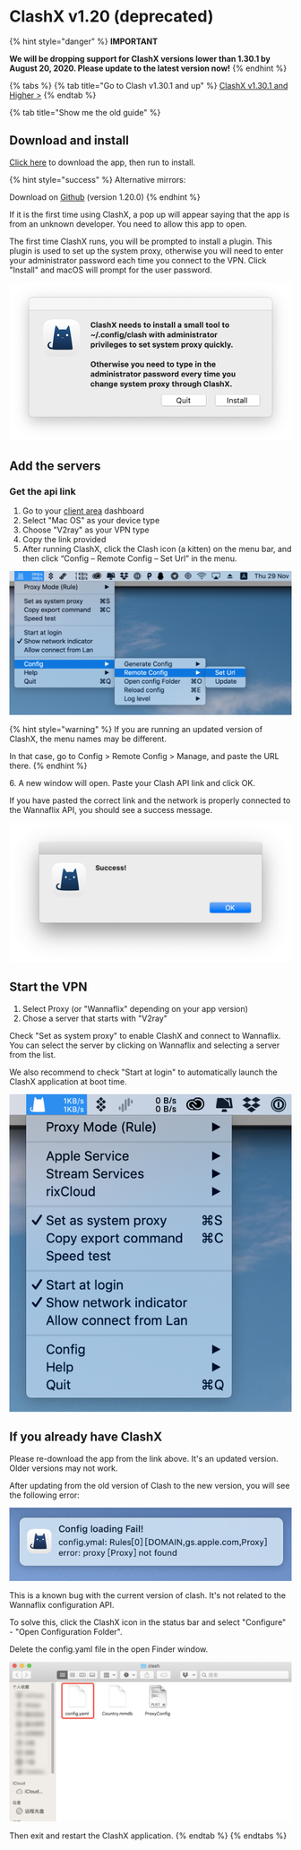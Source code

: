 # ClashX v1.20 (deprecated)

{% hint style="danger" %}
**IMPORTANT**

**We will be dropping support for ClashX versions lower than 1.30.1 by August 20, 2020. Please update to the latest version now!**
{% endhint %}

{% tabs %}
{% tab title="Go to Clash v1.30.1 and up" %}
[ClashX v1.30.1 and Higher >](../../mac-os/clashx-v1.30.1-and-higher.md)
{% endtab %}

{% tab title="Show me the old guide" %}
## Download and install

[Click here](https://wannaflix.com/dl.php?type=d\&id=18) to download the app, then run to install.

{% hint style="success" %}
Alternative mirrors:

Download on [Github](https://github.com/yichengchen/clashX/releases/download/1.20.0/ClashX.dmg) (version 1.20.0)
{% endhint %}

If it is the first time using ClashX, a pop up will appear saying that the app is from an unknown developer. You  need to allow this app to open.

The first time ClashX runs, you will be prompted to install a plugin. This plugin is used to set up the system proxy, otherwise you will need to enter your administrator password each time you connect to the VPN. Click "Install" and macOS will prompt for the user password.

![](<../../.gitbook/assets/27ea88123713c4a37330dadc0a60d44f (1).png>)

## Add the servers

### Get the api link

1. Go to your [client area](https://wannaflix.com/clientarea.php) dashboard
2. Select "Mac OS" as your device type
3. Choose "V2ray" as your VPN type
4. Copy the link provided
5. After running ClashX, click the Clash icon (a kitten) on the menu bar, and then click “Config – Remote Config – Set Url” in the menu.

![](../../.gitbook/assets/41d698ed0cee3d62af6d1fc6d94a81fa.png)

{% hint style="warning" %}
If you are running an updated version of ClashX, the menu names may be different.&#x20;

In that case, go to Config > Remote Config > Manage, and paste the URL there.
{% endhint %}

6\. A new window will open. Paste your Clash API link and click OK.

If you have pasted the correct link and the network is properly connected to the Wannaflix API, you should see a success message.

![](../../.gitbook/assets/5d5c4570d5f092b49ab5137e92550bdc.png)

## Start the VPN

1. Select Proxy (or "Wannaflix" depending on your app version)
2. Chose a server that starts with "V2ray"

Check "Set as system proxy" to enable ClashX and connect to Wannaflix. You can select the server by clicking on Wannaflix and selecting a server from the list.&#x20;

We also recommend to check "Start at login" to automatically launch the ClashX application at boot time.

![](../../.gitbook/assets/7eba10589f970b06c993d3aa6275200a.png)

## If you already have ClashX

Please re-download the app from the link above. It's an updated version. Older versions may not work.

After updating from the old version of Clash to the new version, you will see the following error:

![](../../.gitbook/assets/378125d64dc2b271c9b1cafc42fdd634.png)

This is a known bug with the current version of clash. It's not related to the Wannaflix configuration API.&#x20;

To solve this, click the ClashX icon in the status bar and select "Configure" - "Open Configuration Folder".

Delete the config.yaml file in the open Finder window.

![](../../.gitbook/assets/f2156562aac93e23b2730837ecbbc05c.png)

Then exit and restart the ClashX application.
{% endtab %}
{% endtabs %}

##
